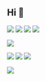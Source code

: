 ## Hi 👋


![](https://img.shields.io/badge/C++-informational?style=flat&logo=cplusplus&logoColor=e3e3e3&color=6e6d6d) ![](https://img.shields.io/badge/TypeScript-007ACC?style=for-the-badge&logo=typescript&logoColor=white) ![](https://img.shields.io/badge/Python-FFD43B?style=for-the-badge&logo=python&logoColor=blue) ![](https://img.shields.io/badge/JavaScript-323330?style=for-the-badge&logo=javascript&logoColor=F7DF1E)

![](https://img.shields.io/badge/React-20232A?style=for-the-badge&logo=react&logoColor=61DAFB)


![](https://img.shields.io/badge/Linux-FCC624?style=for-the-badge&logo=linux&logoColor=black) ![](https://img.shields.io/badge/mac%20os-000000?style=for-the-badge&logo=apple&logoColor=white) ![](https://img.shields.io/badge/Windows-0078D6?style=for-the-badge&logo=windows&logoColor=white)

![](https://github-readme-stats.vercel.app/api/top-langs/?username=VilleSavolainen1&size_weight=0&count_weight=1&langs_count=10&layout=compact&hide=html,CSS&theme=radical)
